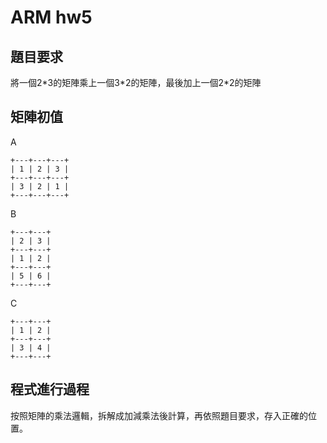 # ARM hw5

## 題目要求

將一個2\*3的矩陣乘上一個3\*2的矩陣，最後加上一個2\*2的矩陣

## 矩陣初值

A
```
+---+---+---+
| 1 | 2 | 3 |
+---+---+---+
| 3 | 2 | 1 |
+---+---+---+
```

B
```
+---+---+
| 2 | 3 |
+---+---+
| 1 | 2 |
+---+---+
| 5 | 6 |
+---+---+
```
C
```
+---+---+
| 1 | 2 |
+---+---+
| 3 | 4 |
+---+---+
```

## 程式進行過程

按照矩陣的乘法邏輯，拆解成加減乘法後計算，再依照題目要求，存入正確的位置。
